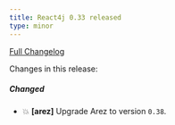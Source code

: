 ```yaml
---
title: React4j 0.33 released
type: minor
---
```


[Full Changelog](https://github.com/react4j/react4j/compare/v0.32...v0.33)

Changes in this release:

##### Changed
* 💥 **\[arez\]** Upgrade Arez to version `0.38`.
